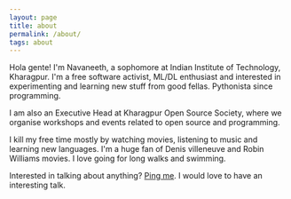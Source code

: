 ```yaml
---
layout: page
title: about
permalink: /about/
tags: about
---
```


Hola gente! I'm Navaneeth, a sophomore at Indian Institute of Technology, Kharagpur. I'm a free software activist, ML/DL enthusiast and interested in experimenting and learning new stuff from good fellas. Pythonista since programming.

I am also an Executive Head at Kharagpur Open Source Society, where we organise workshops and events related to open source and programming.

I kill my free time mostly by watching movies, listening to music and learning new languages. I'm a huge fan of Denis villeneuve and Robin Williams movies. I love going for long walks and swimming.

Interested in talking about anything? [Ping me](https://themousepotato.github.io/contact/). I would love to have an interesting talk.
